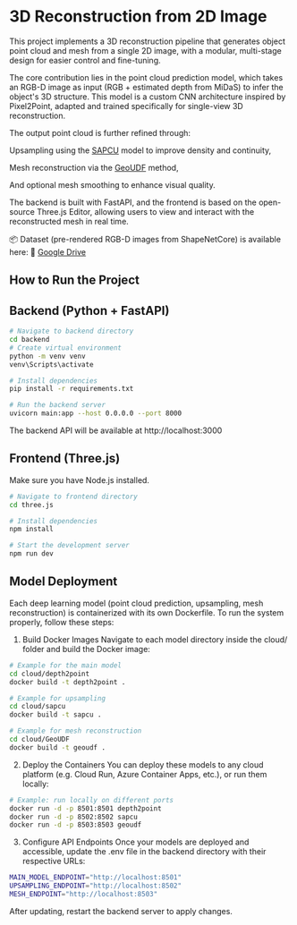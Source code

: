 # 3D Reconstruction from 2D Image

This project implements a 3D reconstruction pipeline that generates object point cloud and mesh from a single 2D image, with a modular, multi-stage design for easier control and fine-tuning.

The core contribution lies in the point cloud prediction model, which takes an RGB-D image as input (RGB + estimated depth from MiDaS) to infer the object's 3D structure. This model is a custom CNN architecture inspired by Pixel2Point, adapted and trained specifically for single-view 3D reconstruction.

The output point cloud is further refined through:

Upsampling using the [SAPCU](https://github.com/xnowbzhao/sapcu) model to improve density and continuity,

Mesh reconstruction via the [GeoUDF](https://github.com/rsy6318/GeoUDF) method,

And optional mesh smoothing to enhance visual quality.

The backend is built with FastAPI, and the frontend is based on the open-source Three.js Editor, allowing users to view and interact with the reconstructed mesh in real time.

📦 Dataset (pre-rendered RGB-D images from ShapeNetCore) is available here: 📁 [Google Drive](https://drive.google.com/drive/folders/1uGwH34-tBan44Jrf-XzospmUaXD1Oqxz?usp=sharing)

## How to Run the Project

## Backend (Python + FastAPI)

```bash
# Navigate to backend directory
cd backend
# Create virtual environment
python -m venv venv
venv\Scripts\activate

# Install dependencies
pip install -r requirements.txt

# Run the backend server
uvicorn main:app --host 0.0.0.0 --port 8000
```

The backend API will be available at http://localhost:3000

## Frontend (Three.js)

Make sure you have Node.js installed.

```bash
# Navigate to frontend directory
cd three.js

# Install dependencies
npm install

# Start the development server
npm run dev
```
## Model Deployment
Each deep learning model (point cloud prediction, upsampling, mesh reconstruction) is containerized with its own Dockerfile. To run the system properly, follow these steps:

1. Build Docker Images
Navigate to each model directory inside the cloud/ folder and build the Docker image:

```bash
# Example for the main model
cd cloud/depth2point
docker build -t depth2point .
```
```bash
# Example for upsampling
cd cloud/sapcu
docker build -t sapcu .
```
```bash
# Example for mesh reconstruction
cd cloud/GeoUDF
docker build -t geoudf .
```
2. Deploy the Containers
You can deploy these models to any cloud platform (e.g. Cloud Run, Azure Container Apps, etc.), or run them locally:

```bash
# Example: run locally on different ports
docker run -d -p 8501:8501 depth2point
docker run -d -p 8502:8502 sapcu
docker run -d -p 8503:8503 geoudf
```
3. Configure API Endpoints
Once your models are deployed and accessible, update the .env file in the backend directory with their respective URLs:
```bash
MAIN_MODEL_ENDPOINT="http://localhost:8501"
UPSAMPLING_ENDPOINT="http://localhost:8502"
MESH_ENDPOINT="http://localhost:8503"
```
After updating, restart the backend server to apply changes.